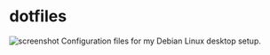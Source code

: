 dotfiles
========
![screenshot](http://pages.cs.wisc.edu/~smorton/images/desktops/20150315.png)
Configuration files for my Debian Linux desktop setup.

